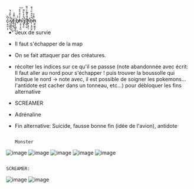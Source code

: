c̴̠̼̖̺̣͔̉͆̏ͅ ̷̥͎̼̭̱̤̈̈́̓͊̒́̆͜͜ͅv̷̡͕̲̜͎̌̑͘f̶̻̖̮̲̍̿̌̒͜ ̵̡̯̟̩̪͍̭̞̤̈̇b̸̖̍̔h̵̞̮̹̹̟͖͛̒̑͒̇̐̐̕͝g̸̡̡̫̈́̋̍̊̀̏͌̚ ̸̜̻͕̫̗̾̈͛̓̋̌̾̈́͌h̸̛̫̙͙̞̦̀̉̇͗̅͘ͅḅ̶̛̹͉͍̼̮̥͋̌̈͋̏̈́̀͊h̵̰͈̤͖̭̫̞̿̾̄

-	 Jeux de survie
-	 Il faut s'échapper de la map
-	 On se fait attaquer par des créatures.
-	 récolter les indices sur ce qu'il se passse (note abandonnée avec écrit: Il faut aller au nord pour s'échapper ! puis trouver la boussolle qui indique le nord -> note avec, il est possible de soigner les pokemons... l'antidote est cacher dans un tonneau, etc...) pour débloquer les fins alternative
-	 SCREAMER
-	 Adrénaline
- Fin alternative:
  Suicide, fausse bonne fin (idée de l'avion), antidote

                                                                                          Monster

![image](https://github.com/user-attachments/assets/8ba7ae00-84b4-44b9-887c-30bfbd539a97)
![image](https://github.com/user-attachments/assets/d7f66002-dab8-4c0e-970a-0865997e236f)
![image](https://github.com/user-attachments/assets/a7f7ca27-8ca4-4ec8-859d-539d0da9d4dc)
![image](https://github.com/user-attachments/assets/0280551d-ce41-4ce6-9540-05d5cd8e81e0)
![image](https://github.com/user-attachments/assets/10aac2ba-2253-4227-858d-617081874b3e)





                                                                                          SCREAMER:

                                                                                          
![image](https://github.com/user-attachments/assets/5640b036-73f7-4ea0-b8de-3617fd6005d8)
![image](https://github.com/user-attachments/assets/bc032c24-2ccc-44dd-ad1d-813b282b4c51)

